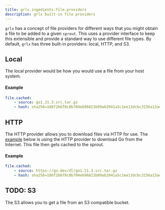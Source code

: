 ```yaml
---
title: grlx.ingedients.file.providers
description: grlx built-in file providers
---
```

`grlx` has a concept of file providers for different ways that you might obtain a file to be added to a given `sprout`. This uses a provider interface to keep this extensible and provide a standard way to use different file types. By default, `grlx` has three built-in providers: local, HTTP, and S3.

## Local
The local provider would be how you would use a file from your host system.
#### Example
```yaml
file.cached:
    - source: go1.21.3.src.tar.gz
    - hash: sha256=186f2b6f8c8b704e696821b09ab2041a5c1ee13dcbc3156a13adcf75931ee488
```

## HTTP
The HTTP provider allows you to download files via HTTP for use. The [example](/ingredients/file-providers/#example) below is using the HTTP provider to download Go from the Internet. This file then gets cached to the sprout.
#### Example
```yaml
file.cached:
    - source: https://go.dev/dl/go1.21.3.src.tar.gz
    - hash: sha256=186f2b6f8c8b704e696821b09ab2041a5c1ee13dcbc3156a13adcf75931ee488
```

## TODO: S3
The S3 allows you to get a file from an S3 compatible bucket.
